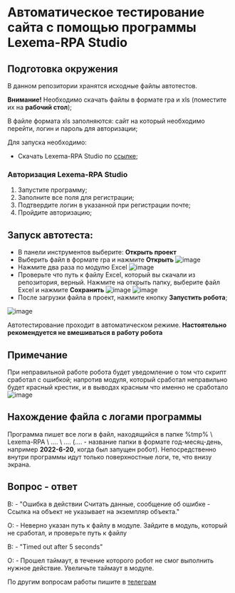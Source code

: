 # Автоматическое тестирование сайта с помощью программы Lexema-RPA Studio
## Подготовка окружения
В данном репозитории хранятся исходные файлы автотестов.

**Внимание!** Необходимо скачать файлы в формате rpa и xls (поместите их на **рабочий стол**);

В файле формата xls заполняются: сайт на который необходимо перейти, логин и пароль для авторизации;

Для запуска необходимо:
* Скачать Lexema-RPA Studio по [ссылке](https://www.lexema.ru/solutions/lexema-rpa-programmnye-roboty/lexema-rpa-studio/);
### Авторизация Lexema-RPA Studio
1. Запустите программу;
2. Заполните все поля для регистрации;
3. Подтвердите логин в указанной при регистрации почте;
4. Пройдите авторизацию;
## Запуск автотеста:
* В панели инструментов выберите: **Открыть проект**
* Выберить файл в формате rpa и нажмите **Открыть**
![image](https://user-images.githubusercontent.com/107256556/174528063-a7aee815-bf47-47e7-b97c-ab2c45cc0207.png)
* Нажмите два раза по модулю Excel 
![image](https://user-images.githubusercontent.com/107256556/174528369-bb56120e-ba5f-431d-810a-65439a3ea6b7.png)
* Проверьте что путь к файлу Excel, который вы скачали из репозитория, верный. Нажмите на открыть папку, выберите файл Excel и нажмите **Сохранить**
![image](https://user-images.githubusercontent.com/107256556/174528946-3c3a6c16-7672-4814-a34c-0f555b71533d.png)
![image](https://user-images.githubusercontent.com/107256556/174529114-47d90a43-d063-4920-b0a2-37dcd1857b6f.png)
* После загрузки файла в проект, нажмите кнопку **Запустить робота**;

![image](https://user-images.githubusercontent.com/107256556/174530607-614a141e-a94d-4397-a846-093c7788f59f.png)

Автотестирование проходит в автоматическом режиме. **Настоятельно рекомендуется не вмешиваться в работу робота**


## Примечание
При неправильной работе робота будет уведомление о том что скрипт сработал с ошибкой; напротив модуля, который сработал неправильно будет красный крестик, и в выводах красным что именно не сработало
![image](https://user-images.githubusercontent.com/107256556/174529582-4346bd73-1e67-4d34-bfae-5dadc9bba252.png)

## Нахождение файла с логами программы
Программа пишет все логи в файл, находящийся в папке %tmp% \ Lexema-RPA \ .... \ .... (.... - название папки в формате год-месяц-день, например **2022-6-20**, когда был запущен робот). Непосредственно внутри программы идут только поверхностные логи, те, что внизу экрана. 

## Вопрос - ответ
В: - "Ошибка в действии Считать данные, сообщение об ошибке - Ссылка на объект не указывает на экземпляр объекта."

О: - Неверно указан путь к файлу в модуле. Зайдите в модуль, который не сработал, и проверьте путь к файлу

В: - "Timed out after 5 seconds"

О: - Прошел таймаут, в течение которого робот не смог выполнить нужное действие. Увеличьте таймаут в модуле.

По другим вопросам работы пишите в [телеграм](https://t.me/TimurMirzakaev)
